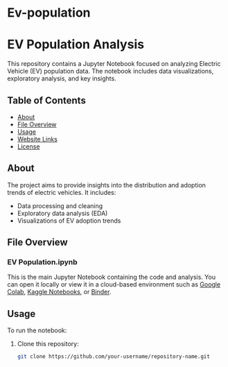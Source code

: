 # Ev-population
# EV Population Analysis

This repository contains a Jupyter Notebook focused on analyzing Electric Vehicle (EV) population data. The notebook includes data visualizations, exploratory analysis, and key insights.

## Table of Contents

- [About](#about)
- [File Overview](#file-overview)
- [Usage](#usage)
- [Website Links](#website-links)
- [License](#license)

## About

The project aims to provide insights into the distribution and adoption trends of electric vehicles. It includes:
- Data processing and cleaning
- Exploratory data analysis (EDA)
- Visualizations of EV adoption trends

## File Overview

### EV Population.ipynb
This is the main Jupyter Notebook containing the code and analysis. You can open it locally or view it in a cloud-based environment such as [Google Colab](https://colab.research.google.com/), [Kaggle Notebooks](https://www.kaggle.com/code), or [Binder](https://mybinder.org/).

## Usage

To run the notebook:
1. Clone this repository:
   ```bash
   git clone https://github.com/your-username/repository-name.git

